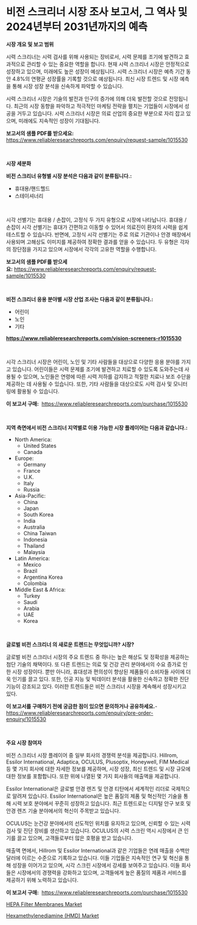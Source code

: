 <p><h1>비전 스크리너 시장 조사 보고서, 그 역사 및 2024년부터 2031년까지의 예측</h1></p><p><strong>시장 개요 및 보고 범위</strong></p>
<p><p>시력 스크리너는 시력 검사를 위해 사용되는 장비로서, 시력 문제를 조기에 발견하고 효과적으로 관리할 수 있는 중요한 역할을 합니다. 현재 시력 스크리너 시장은 안정적으로 성장하고 있으며, 미래에도 높은 성장이 예상됩니다. 시력 스크리너 시장은 예측 기간 동안 4.8%의 연평균 성장률을 기록할 것으로 예상됩니다. 최신 시장 트렌드 및 시장 예측을 통해 시장 성장 분석을 신속하게 파악할 수 있습니다.</p><p>시력 스크리너 시장은 기술의 발전과 인구의 증가에 의해 더욱 발전할 것으로 전망됩니다. 최근의 시장 동향을 파악하고 적극적인 마케팅 전략을 펼치는 기업들이 시장에서 성공을 거두고 있습니다. 시력 스크리너 시장은 의료 산업의 중요한 부분으로 자리 잡고 있으며, 미래에도 지속적인 성장이 기대됩니다.</p></p>
<p><strong>보고서의 샘플 PDF를 받으세요:</strong> <a href="https://www.reliableresearchreports.com/enquiry/request-sample/1015530">https://www.reliableresearchreports.com/enquiry/request-sample/1015530</a></p>
<p>&nbsp;</p>
<p><strong>시장 세분화</strong></p>
<p><strong>비전 스크리너 유형별 시장 분석은 다음과 같이 분류됩니다.:</strong></p>
<p><ul><li>휴대용/핸드헬드</li><li>스테이셔너리</li></ul></p>
<p>&nbsp;</p>
<p><p>시각 선별기는 휴대용 / 손잡이, 고정식 두 가지 유형으로 시장에 나타납니다. 휴대용 / 손잡이 시각 선별기는 휴대가 간편하고 이동할 수 있어서 의료진이 환자의 시력을 쉽게 테스트할 수 있습니다. 반면에, 고정식 시각 선별기는 주로 의료 기관이나 안경 매장에서 사용되며 고해상도 이미지를 제공하여 정확한 결과를 얻을 수 있습니다. 두 유형은 각자의 장단점을 가지고 있으며 시장에서 각각의 고유한 역할을 수행합니다.</p></p>
<p><strong>보고서의 샘플 PDF를 받으세요:</strong>&nbsp;<a href="https://www.reliableresearchreports.com/enquiry/request-sample/1015530">https://www.reliableresearchreports.com/enquiry/request-sample/1015530</a></p>
<p>&nbsp;</p>
<p><strong> 비전 스크리너 응용 분야별 시장 산업 조사는 다음과 같이 분류됩니다.:</strong></p>
<p><ul><li>어린이</li><li>노인</li><li>기타</li></ul></p>
<p><strong><a href="https://www.reliableresearchreports.com/vision-screeners-r1015530">https://www.reliableresearchreports.com/vision-screeners-r1015530</a></strong></p>
<p>&nbsp;</p>
<p><p>시각 스크리너 시장은 어린이, 노인 및 기타 사람들을 대상으로 다양한 응용 분야를 가지고 있습니다. 어린이들은 시력 문제를 조기에 발견하고 치료할 수 있도록 도와주는데 사용될 수 있으며, 노인들은 연령에 따른 시력 저하를 감지하고 적절한 치료나 보조 수단을 제공하는 데 사용될 수 있습니다. 또한, 기타 사람들을 대상으로도 시력 검사 및 모니터링에 활용될 수 있습니다.</p></p>
<p><strong>이 보고서 구매:</strong>&nbsp; <a href="https://www.reliableresearchreports.com/purchase/1015530">https://www.reliableresearchreports.com/purchase/1015530</a></p>
<p>&nbsp;</p>
<p><strong>지역 측면에서 비전 스크리너 지역별로 이용 가능한 시장 플레이어는 다음과 같습니다.:</strong></p>
<p><ul>
    <li>
        North America:
        <ul>
            <li>United States</li>
            <li>Canada</li>
        </ul>
    </li>
    <li>
        Europe:
        <ul>
            <li>Germany</li>
            <li>France</li>
            <li>U.K.</li>
            <li>Italy</li>
            <li>Russia</li>
        </ul>
    </li>
    <li>
        Asia-Pacific:
        <ul>
            <li>China</li>
            <li>Japan</li>
            <li>South Korea</li>
            <li>India</li>
            <li>Australia</li>
            <li>China Taiwan</li>
            <li>Indonesia</li>
            <li>Thailand</li>
            <li>Malaysia</li>
        </ul>
    </li>
    <li>
        Latin America:
        <ul>
            <li>Mexico</li>
            <li>Brazil</li>
            <li>Argentina Korea</li>
            <li>Colombia</li>
        </ul>
    </li>
    <li>
        Middle East & Africa:
        <ul>
            <li>Turkey</li>
            <li>Saudi</li>
            <li>Arabia</li>
            <li>UAE</li>
            <li>Korea</li>
        </ul>
    </li>
    </ul></p>
<p>&nbsp;</p>
<p><strong>글로벌 비전 스크리너 의 새로운 트렌드는 무엇입니까? 시장?</strong></p>
<p><p>글로벌 비전 스크리너 시장의 주요 트렌드 중 하나는 높은 해상도 및 정확성을 제공하는 첨단 기술의 채택이다. 또 다른 트렌드는 의료 및 건강 관리 분야에서의 수요 증가로 인한 시장 성장이다. 뿐만 아니라, 휴대성과 편의성이 향상된 제품들이 소비자들 사이에 더욱 인기를 끌고 있다. 또한, 인공 지능 및 빅데이터 분석을 활용한 신속하고 정확한 진단 기능이 강조되고 있다. 이러한 트렌드들은 비전 스크리너 시장을 계속해서 성장시키고 있다.</p></p>
<p><strong>이 보고서를 구매하기 전에 궁금한 점이 있으면 문의하거나 공유하세요.</strong>- <a href="https://www.reliableresearchreports.com/enquiry/pre-order-enquiry/1015530">https://www.reliableresearchreports.com/enquiry/pre-order-enquiry/1015530</a></p>
<p>&nbsp;</p>
<p><strong>주요 시장 참여자</strong></p>
<p><p>비전 스크리너 시장 플레이어 중 일부 회사의 경쟁력 분석을 제공합니다. Hillrom, Essilor International, Adaptica, OCULUS, Plusoptix, Honeywell, FIM Medical 등 몇 가지 회사에 대한 자세한 정보를 제공하며, 시장 성장, 최신 트렌드 및 시장 규모에 대한 정보를 포함합니다. 또한 위에 나열된 몇 가지 회사들의 매출액을 제공합니다.</p><p>Essilor International은 글로벌 안경 렌즈 및 안경 티탄에서 세계적인 리더로 국제적으로 알려져 있습니다. Essilor International은 높은 품질의 제품 및 혁신적인 기술을 통해 시력 보호 분야에서 꾸준히 성장하고 있습니다. 최근 트렌드로는 디지털 안구 보호 및 안경 렌즈 기술 분야에서의 혁신이 주목받고 있습니다.</p><p>OCULUS는 눈건강 분야에서의 선도적인 위치를 유지하고 있으며, 신뢰할 수 있는 시력 검사 및 진단 장비를 생산하고 있습니다. OCULUS의 시력 스크린 역시 시장에서 큰 인기를 끌고 있으며, 고객들로부터 많은 호평을 받고 있습니다.</p><p>매출액 면에서, Hillrom 및 Essilor International과 같은 기업들은 연례 매출을 수백만 달러에 이르는 수준으로 기록하고 있습니다. 이들 기업들은 지속적인 연구 및 혁신을 통해 성장을 이어가고 있으며, 시각 스크린 시장에서 강세를 보여주고 있습니다. 이들 회사들은 시장에서의 경쟁력을 강화하고 있으며, 고객들에게 높은 품질의 제품과 서비스를 제공하기 위해 노력하고 있습니다.</p></p>
<p><strong>이 보고서 구매:</strong>&nbsp;&nbsp;<a href="https://www.reliableresearchreports.com/purchase/1015530">https://www.reliableresearchreports.com/purchase/1015530</a></p>
<p><p><a href="https://fuschia-pecorino-a6d.notion.site/HEPA-Filter-Membranes-Market-Research-Report-Its-History-and-Forecast-2024-to-2031-f451bf46ed8f4c0a8d06451bd1608536">HEPA Filter Membranes Market</a></p><p><a href="https://changeable-paste-463.notion.site/Hexamethylenediamine-HMD-Market-Focuses-on-Market-Share-Size-and-Projected-Forecast-Till-2031-8bbe0a5fb1d54a13a57e15905d383a2d">Hexamethylenediamine (HMD) Market</a></p></p>